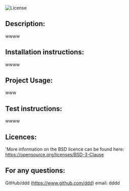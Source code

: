 
![License](https://img.shields.io/badge/License-BSD%203--Clause-blue.svg)
## Description:
wwww
## Installation instructions:
wwww
## Project Usage:
www
## Test instructions:
wwww
## Licences:
'More information on the BSD licence can be found here: <https://opensource.org/licenses/BSD-3-Clause>
## For any questions:
GitHub/ddd (https://www.github.com/ddd)
email: dddd
